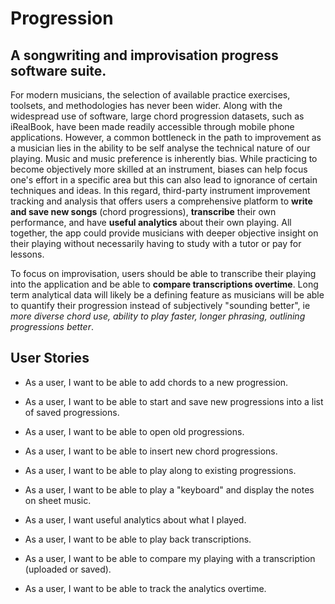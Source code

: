 # Progression

## A songwriting and improvisation progress software suite.

For modern musicians, the selection of available practice exercises, toolsets,
and methodologies has never been wider. Along with the widespread use of software,
large chord progression datasets, such as iRealBook, have been made readily accessible
through mobile phone applications. However, a common bottleneck in the path to improvement
as a musician lies in the ability to be self analyse the technical nature of our playing. Music and
music preference is inherently bias. While practicing to become objectively more skilled at an instrument,
biases can help focus one's effort in a specific area but this can also lead to ignorance of
certain techniques and ideas. In this regard, third-party instrument improvement tracking and analysis
that offers users a comprehensive platform to **write and save new songs** (chord progressions), **transcribe**
their own performance, and have **useful analytics** about their own playing. All together, the app could 
provide musicians with deeper objective insight on their playing without necessarily having to study with 
a tutor or pay for lessons.

To focus on improvisation, users should be able to transcribe their playing into the application and be able to
**compare transcriptions overtime**. Long term analytical data will likely be a defining feature as musicians will be able
to quantify their progression instead of subjectively "sounding better", ie *more diverse chord use,
ability to play faster, longer phrasing, outlining progressions better*.



## User Stories

- As a user, I want to be able to add chords to a new progression.
- As a user, I want to be able to start and save new progressions into a list of saved progressions.
- As a user, I want to be able to open old progressions.
- As a user, I want to be able to insert new chord progressions.
- As a user, I want to be able to play along to existing progressions.

- As a user, I want to be able to play a "keyboard" and display the notes on sheet music.

- As a user, I want useful analytics about what I played.
- As a user, I want to be able to play back transcriptions.
- As a user, I want to be able to compare my playing with a transcription (uploaded or saved).
- As a user, I want to be able to track the analytics overtime.



